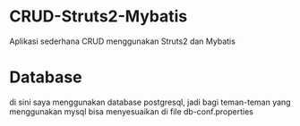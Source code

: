 # CRUD-Struts2-Mybatis
Aplikasi sederhana CRUD menggunakan Struts2 dan Mybatis

# Database
di sini saya menggunakan database postgresql, jadi bagi teman-teman yang menggunakan mysql bisa menyesuaikan di file db-conf.properties
